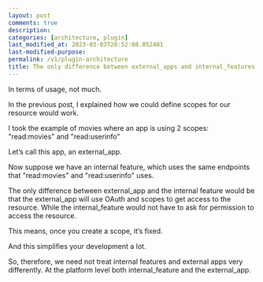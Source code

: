 ```yaml
---
layout: post
comments: true
description:
categories: [architecture, plugin]
last_modified_at: 2023-03-03T20:52:08.052481
last-modified-purpose:
permalink: /v1/plugin-architecture
title: The only difference between external_apps and internal_features in plugin architecture
---
```


In terms of usage, not much.

In the previous post, I explained how we could define scopes for our resource would work.

I took the example of movies where an app is using 2 scopes: "read:movies" and "read:userinfo"

Let’s call this app, an external_app.

Now suppose we have an internal feature, which uses the same endpoints that "read:movies" and "read:userinfo" uses.

The only difference between external_app and the internal feature would be that the external_app will use OAuth and scopes to get access to the resource. While the internal_feature would not have to ask for permission to access the resource.

This means, once you create a scope, it’s fixed.

And this simplifies your development a lot.

So, therefore, we need not treat internal features and external apps very differently.
At the platform level both internal_feature and the external_app.